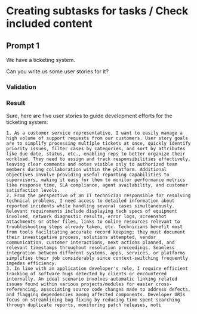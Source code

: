 # Creating subtasks for tasks / Check included content

## Prompt 1

We have a ticketing system.

Can you write us some user stories for it?

### Validation

### Result

Sure, here are five user stories to guide development efforts for the ticketing system:

    1. As a customer service representative, I want to easily manage a high volume of support requests from our customers. User story goals are to simplify processing multiple tickets at once, quickly identify priority issues, filter cases by categories, and sort by attributes like due date, status, etc., enabling reps to better organize their workload. They need to assign and track responsibilities effectively, leaving clear comments and notes visible only to authorized team members during collaboration within the platform. Additional objectives involve providing useful reporting capabilities to supervisors, making it easy for them to monitor performance metrics like response time, SLA compliance, agent availability, and customer satisfaction levels.
    2. From the perspective of an IT technician responsible for resolving technical problems, I need access to detailed information about reported incidents while handling several cases simultaneously. Relevant requirements include displaying tech specs of equipment involved, network diagnostic results, error logs, screenshot attachments or other files, links to online resources relevant to troubleshooting steps already taken, etc. Technicians benefit most from tools facilitating accurate record keeping; they must document their investigative process, solutions attempted, vendor communication, customer interactions, next actions planned, and relevant timestamps throughout resolution proceedings. Seamless integration between different systems, apps, services, or platforms simplifies their job considerably since context-switching frequently impedes efficiency.
    3. In line with an application developer's role, I require efficient tracking of software bugs detected by clients or encountered internally. An ideal scenario involves automatic linking related issues found within various projects/modules for easier cross-referencing, associating source code changes made to address defects, and flagging dependencies among affected components. Developer URIs focus on streamlining bug fixing by reducing time spent searching through duplicate reports, monitoring patch releases, noti
